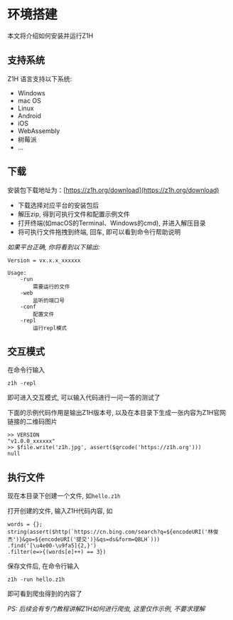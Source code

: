 
# 环境搭建

本文将介绍如何安装并运行Z1H

## 支持系统

Z1H 语言支持以下系统:

- Windows
- mac OS
- Linux
- Android
- iOS
- WebAssembly
- 树莓派
- ...

## 下载

安装包下载地址为：[https://z1h.org/download](https://z1h.org/download)

- 下载选择对应平台的安装包后
- 解压zip, 得到可执行文件和配置示例文件
- 打开终端(如macOS的Terminal、Windows的cmd), 并进入解压目录
- 将可执行文件拖拽到终端, 回车, 即可以看到命令行帮助说明

*如果平台正确, 你将看到以下输出:*

```
Version = vx.x.x_xxxxxx

Usage:
	-run
		需要运行的文件
	-web
		监听的端口号
	-conf
		配置文件
	-repl
		运行repl模式
```


## 交互模式

在命令行输入

```
z1h -repl
```

即可进入交互模式, 可以输入代码进行一问一答的测试了

下面的示例代码作用是输出Z1H版本号, 以及在本目录下生成一张内容为Z1H官网链接的二维码图片

```
>> VERSION
"v1.0.0_xxxxxx"
>> $file.write('z1h.jpg', assert($qrcode('https://z1h.org')))
null
```

## 执行文件

现在本目录下创建一个文件, 如`hello.z1h`

打开创建的文件, 输入Z1H代码内容, 如

```
words = {};
string(assert($http(`https://cn.bing.com/search?q=${encodeURI('林俊杰')}&go=${encodeURI('提交')}&qs=ds&form=QBLH`)))
.find('[\u4e00-\u9fa5]{2,}')
.filter(e=>{(words[e]++) == 3})
```

保存文件后, 在命令行输入

```
z1h -run hello.z1h
```

即可看到爬虫得到的内容了

*PS: 后续会有专门教程讲解Z1H如何进行爬虫, 这里仅作示例, 不要求理解*


